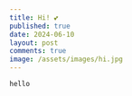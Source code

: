 ```yaml
---
title: Hi! 💕
published: true
date: 2024-06-10
layout: post
comments: true
image: /assets/images/hi.jpg
---
```

```
hello 
```